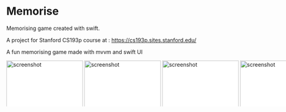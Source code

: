 # Memorise
Memorising game created with swift.

A project for Stanford CS193p course at : https://cs193p.sites.stanford.edu/


A fun memorising game made with mvvm and swift UI


<div style="width:830px; background-color:white; height:120px; overflow:auto;">
		<div style="width: 2000px; height: 90px;">
      <img src="https://user-images.githubusercontent.com/49305252/137027942-8b43310b-5c2b-4f35-94de-7b3fcfc49063.gif" alt="screenshot" width="200"/>
      <img src="https://user-images.githubusercontent.com/49305252/137027986-0686ed05-7685-47d7-bcd0-c715c37def54.png" alt="screenshot" width="200"/>
      <img src="https://user-images.githubusercontent.com/49305252/137028078-507d6f1e-a37e-417b-ab4e-9b14c39f966b.png" alt="screenshot" width="200"/>
      <img src="https://user-images.githubusercontent.com/49305252/137028125-aacf220c-3974-4f09-a5a0-86cdc8c4f92c.png" alt="screenshot" width="200"/>
      <img src="https://user-images.githubusercontent.com/49305252/137028182-5921d133-ad27-4b14-964c-8948a3742501.png" alt="screenshot" width="200"/>
      <img src="https://user-images.githubusercontent.com/49305252/137028212-40deeb65-23b5-49ff-8c38-ae9a93e01603.png" alt="screenshot" width="200"/>
		</div>
</div>
